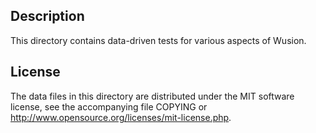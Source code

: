 Description
------------

This directory contains data-driven tests for various aspects of Wusion.

License
--------

The data files in this directory are distributed under the MIT software
license, see the accompanying file COPYING or
http://www.opensource.org/licenses/mit-license.php.

